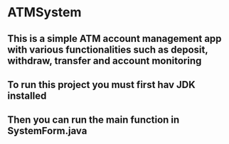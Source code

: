 # ATMSystem
## This is a simple ATM account management app with various functionalities such as deposit, withdraw, transfer and account monitoring
## To run this project you must first hav JDK installed 
## Then you can run the main function in SystemForm.java
